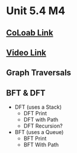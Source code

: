 # Unit 5.4 M4 

## [CoLoab Link](https://colab.research.google.com/drive/1vwBq_-1gWnb5Gl_x4wUvqkLC4c34jhhs?usp=sharing)

## [Video Link]()

## Graph Traversals

## BFT & DFT

- DFT (uses a Stack)
  - DFT Print
  - DFT with Path
  - DFT Recursion?
- BFT (uses a Queue)
  - BFT Print
  - BFT With Path